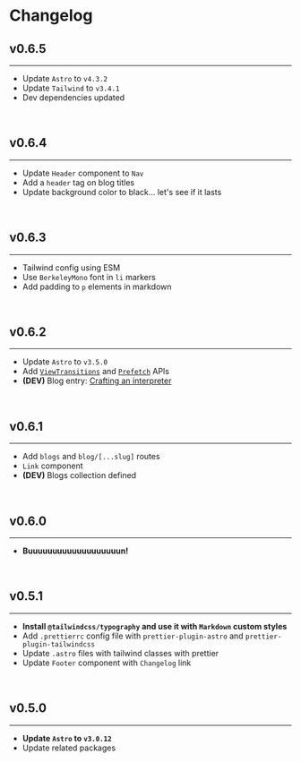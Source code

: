 # Changelog

## v0.6.5

<hr>

- Update `Astro` to `v4.3.2`
- Update `Tailwind` to `v3.4.1`
- Dev dependencies updated

<br>

## v0.6.4

<hr>

- Update `Header` component to `Nav`
- Add a `header` tag on blog titles
- Update background color to black... let's see if it lasts

<br>

## v0.6.3

<hr>

- Tailwind config using ESM
- Use `BerkeleyMono` font in `li` markers
- Add padding to `p` elements in markdown

<br>

## v0.6.2

<hr>

- Update `Astro` to `v3.5.0`
- Add [`ViewTransitions`](https://developer.chrome.com/docs/web-platform/view-transitions/) and [`Prefetch`](https://developer.mozilla.org/en-US/docs/Glossary/Prefetch) APIs
- **(DEV)** Blog entry: [Crafting an interpreter](/blog/crafting-an-interpreter)

<br>

## v0.6.1

<hr>

- Add `blogs` and `blog/[...slug]` routes
- `Link` component
- **(DEV)** Blogs collection defined

<br>

## v0.6.0

<hr>

- **Buuuuuuuuuuuuuuuuuuun!**

<br>

## v0.5.1

<hr>

- **Install `@tailwindcss/typography` and use it with `Markdown` custom styles**
- Add `.prettierrc` config file with `prettier-plugin-astro` and `prettier-plugin-tailwindcss`
- Update `.astro` files with tailwind classes with prettier
- Update `Footer` component with `Changelog` link

<br>

## v0.5.0

<hr>

- **Update `Astro` to `v3.0.12`**
- Update related packages
